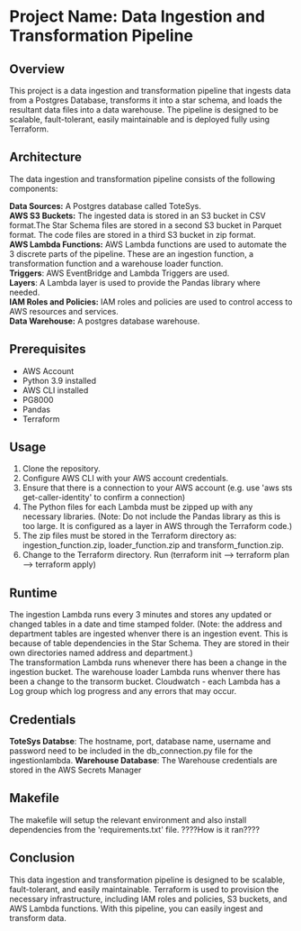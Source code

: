# Project Name: Data Ingestion and Transformation Pipeline

## Overview

This project is a data ingestion and transformation pipeline that ingests data from a Postgres Database, transforms it into a star schema, and loads the resultant data files into a data warehouse. The pipeline is designed to be scalable, fault-tolerant, easily maintainable and is deployed fully using Terraform.

## Architecture

The data ingestion and transformation pipeline consists of the following components:

__Data Sources:__ A Postgres database called ToteSys.  
__AWS S3 Buckets:__ The ingested data is stored in an S3 bucket in CSV format.The Star Schema files are stored in a second S3 bucket in Parquet format. The code files are stored in a third S3 bucket in zip format.  
__AWS Lambda Functions:__ AWS Lambda functions are used to automate the 3 discrete parts of the pipeline. These are an ingestion function, a transformation function and a warehouse loader function.  
__Triggers__: AWS EventBridge and Lambda Triggers are used.  
__Layers__: A Lambda layer is used to provide the Pandas library where needed.  
__IAM Roles and Policies:__ IAM roles and policies are used to control access to AWS resources and services.  
__Data Warehouse:__ A postgres database warehouse.

## Prerequisites

* AWS Account
* Python 3.9 installed
* AWS CLI installed
* PG8000
* Pandas
* Terraform

## Usage

1. Clone the repository.
2. Configure AWS CLI with your AWS account credentials.
3. Ensure that there is a connection to your AWS account (e.g. use 'aws sts get-caller-identity' to confirm a connection)
4. The Python files for each Lambda must be zipped up with any necessary libraries. (Note: Do not include the Pandas library as this is too large. It is configured as a layer in AWS through the Terraform code.)
5. The zip files must be stored in the Terraform directory as: ingestion_function.zip, loader_function.zip and transform_function.zip.
6. Change to the Terraform directory. Run (terraform init --> terraform plan --> terraform apply)

## Runtime

The ingestion Lambda runs every 3 minutes and stores any updated or changed tables in a date and time stamped folder. (Note: the address and department tables are ingested whenver there is an ingestion event. This is because of table dependencies in the Star Schema. They are stored in their own directories named address and department.)  
The transformation Lambda runs whenever there has been a change in the ingestion bucket.
The warehouse loader Lambda runs whenver there has been a change to the transorm bucket.
Cloudwatch - each Lambda has a Log group which log progress and any errors that may occur.

## Credentials

__ToteSys Databse__: The hostname, port, database name, username and password need to be included in the db_connection.py file for the ingestionlambda.
__Warehouse Database__: The Warehouse credentials are stored in the AWS Secrets Manager


## Makefile

The makefile will setup the relevant environment and also install dependencies from the 'requirements.txt' file. ????How is it ran????


## Conclusion

This data ingestion and transformation pipeline is designed to be scalable, fault-tolerant, and easily maintainable. Terraform is used to provision the necessary infrastructure, including IAM roles and policies, S3 buckets, and AWS Lambda functions. With this pipeline, you can easily ingest and transform data.